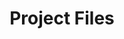---
title: Project Files
redirect_from:
 - /learn/docs/command-line-tools/project-files/
 - /learn/resources/command-line-tools/project-files/
redirect_to: http://lime.software/docs/
---